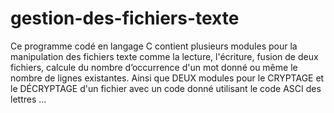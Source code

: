 # gestion-des-fichiers-texte
Ce programme codé en langage C contient plusieurs modules pour la manipulation des fichiers texte comme la lecture,
l'écriture, fusion de deux fichiers, calcule du nombre d’occurrence d'un mot donné ou même le nombre de lignes existantes.
Ainsi que DEUX modules pour le CRYPTAGE et le DÉCRYPTAGE   d'un fichier avec un code donné utilisant le code ASCI des lettres ... 
